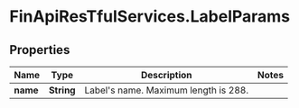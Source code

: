 # FinApiResTfulServices.LabelParams

## Properties
Name | Type | Description | Notes
------------ | ------------- | ------------- | -------------
**name** | **String** | Label's name. Maximum length is 288. | 


